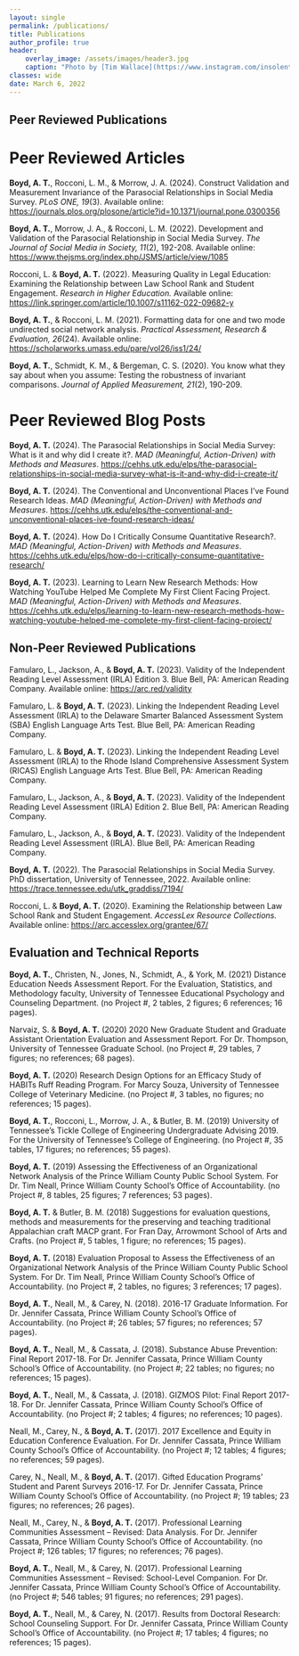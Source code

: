 ```yaml
---
layout: single
permalink: /publications/
title: Publications
author_profile: true
header:
    overlay_image: /assets/images/header3.jpg
    caption: "Photo by [Tim Wallace](https://www.instagram.com/insolentprodigy/)"
classes: wide
date: March 6, 2022
---
```


## Peer Reviewed Publications

# Peer Reviewed Articles

**Boyd, A. T.**, Rocconi, L. M., & Morrow, J. A. (2024). Construct Validation and Measurement Invariance of the Parasocial Relationships in Social Media Survey. *PLoS ONE, 19*(3). Available online:
<https://journals.plos.org/plosone/article?id=10.1371/journal.pone.0300356>

**Boyd, A. T.**, Morrow, J. A., & Rocconi, L. M. (2022). Development and Validation of the Parasocial Relationship in Social Media Survey. *The Journal of Social Media in Society, 11*(2), 192-208. Available online: <https://www.thejsms.org/index.php/JSMS/article/view/1085>

Rocconi, L. & **Boyd, A. T.** (2022). Measuring Quality in Legal Education: Examining the Relationship between Law School Rank and Student Engagement. *Research in Higher Education.* Available online: <https://link.springer.com/article/10.1007/s11162-022-09682-y>

**Boyd, A. T.**, & Rocconi, L. M. (2021). Formatting data for one and two mode undirected social network analysis. *Practical Assessment, Research & Evaluation, 26*(24). Available online: <https://scholarworks.umass.edu/pare/vol26/iss1/24/>

**Boyd, A. T.**, Schmidt, K. M., & Bergeman, C. S. (2020). You know what they say about when you assume: Testing the robustness of invariant comparisons. *Journal of Applied Measurement, 21*(2), 190-209.

# Peer Reviewed Blog Posts

**Boyd, A. T.** (2024). The Parasocial Relationships in Social Media Survey: What is it and why did I create it?. *MAD (Meaningful, Action-Driven) with Methods and Measures*. <https://cehhs.utk.edu/elps/the-parasocial-relationships-in-social-media-survey-what-is-it-and-why-did-i-create-it/>

**Boyd, A. T.** (2024). The Conventional and Unconventional Places I’ve Found Research Ideas. *MAD (Meaningful, Action-Driven) with Methods and Measures*. <https://cehhs.utk.edu/elps/the-conventional-and-unconventional-places-ive-found-research-ideas/>

**Boyd, A. T.** (2024). How Do I Critically Consume Quantitative Research?. *MAD (Meaningful, Action-Driven) with Methods and Measures*. <https://cehhs.utk.edu/elps/how-do-i-critically-consume-quantitative-research/>

**Boyd, A. T.** (2023). Learning to Learn New Research Methods: How Watching YouTube Helped Me Complete My First Client Facing Project. *MAD (Meaningful, Action-Driven) with Methods and Measures*. <https://cehhs.utk.edu/elps/learning-to-learn-new-research-methods-how-watching-youtube-helped-me-complete-my-first-client-facing-project/>

## Non-Peer Reviewed Publications

Famularo, L., Jackson, A., & **Boyd, A. T.** (2023). Validity of the Independent Reading Level Assessment (IRLA) Edition 3. Blue Bell, PA: American Reading Company. Available online: <https://arc.red/validity>

Famularo, L. & **Boyd, A. T.** (2023). Linking the Independent Reading Level Assessment (IRLA) to the Delaware Smarter Balanced Assessment System (SBA) English Language Arts Test. Blue Bell, PA: American Reading Company.

Famularo, L. & **Boyd, A. T.** (2023). Linking the Independent Reading Level Assessment (IRLA) to the Rhode Island Comprehensive Assessment System (RICAS) English Language Arts Test. Blue Bell, PA: American Reading Company.

Famularo, L., Jackson, A., & **Boyd, A. T.** (2023). Validity of the Independent Reading Level Assessment (IRLA) Edition 2. Blue Bell, PA: American Reading Company.

Famularo, L., Jackson, A., & **Boyd, A. T.** (2023). Validity of the Independent Reading Level Assessment (IRLA). Blue Bell, PA: American Reading Company.

**Boyd, A. T.** (2022). The Parasocial Relationships in Social Media Survey. PhD dissertation, University of Tennessee, 2022. Available online: <https://trace.tennessee.edu/utk_graddiss/7194/>

Rocconi, L. & **Boyd, A. T.** (2020). Examining the Relationship between Law School Rank and Student Engagement. *AccessLex Resource Collections.* Available online: <https://arc.accesslex.org/grantee/67/>

## Evaluation and Technical Reports

**Boyd, A. T.**, Christen, N., Jones, N., Schmidt, A., & York, M. (2021) Distance Education Needs Assessment Report. For the Evaluation, Statistics, and Methodology faculty, University of Tennessee Educational Psychology and Counseling Department. (no Project #, 2 tables, 2 figures; 6 references; 16 pages).

Narvaiz, S. & **Boyd, A. T.** (2020) 2020 New Graduate Student and Graduate Assistant Orientation Evaluation and Assessment Report. For Dr. Thompson, University of Tennessee Graduate School. (no Project #, 29 tables, 7 figures; no references; 68 pages).

**Boyd, A. T.** (2020) Research Design Options for an Efficacy Study of HABITs Ruff Reading Program. For Marcy Souza, University of Tennessee College of Veterinary Medicine. (no Project #, 3 tables, no figures; no references; 15 pages).

**Boyd, A. T.**, Rocconi, L., Morrow, J. A., & Butler, B. M. (2019) University of Tennessee’s Tickle College of Engineering Undergraduate Advising 2019. For the University of Tennessee’s College of Engineering. (no Project #, 35 tables, 17 figures; no references; 55 pages).

**Boyd, A. T.** (2019) Assessing the Effectiveness of an Organizational Network Analysis of the Prince William County Public School System. For Dr. Tim Neall, Prince William County School’s Office of Accountability. (no Project #, 8 tables, 25 figures; 7 references; 53 pages).

**Boyd, A. T.** & Butler, B. M. (2018) Suggestions for evaluation questions, methods and measurements for the preserving and teaching traditional Appalachian craft MACP grant. For Fran Day, Arrowmont School of Arts and Crafts. (no Project #, 5 tables, 1 figure; no references; 15 pages).

**Boyd, A. T.** (2018) Evaluation Proposal to Assess the Effectiveness of an Organizational Network Analysis of the Prince William County Public School System. For Dr. Tim Neall, Prince William County School’s Office of Accountability. (no Project #, 2 tables, no figures; 3 references; 17 pages).

**Boyd, A. T.**, Neall, M., & Carey, N. (2018). 2016-17 Graduate Information. For Dr. Jennifer Cassata, Prince William County School’s Office of Accountability. (no Project #; 26 tables; 57 figures; no references; 57 pages).

**Boyd, A. T.**, Neall, M., & Cassata, J. (2018). Substance Abuse Prevention: Final Report 2017-18. For Dr. Jennifer Cassata, Prince William County School’s Office of Accountability. (no Project #; 22 tables; no figures; no references; 15 pages).

**Boyd, A. T.**, Neall, M., & Cassata, J. (2018). GIZMOS Pilot: Final Report 2017-18. For Dr. Jennifer Cassata, Prince William County School’s Office of Accountability. (no Project #; 2 tables; 4 figures; no references; 10 pages).

Neall, M., Carey, N., & **Boyd, A. T.** (2017). 2017 Excellence and Equity in Education Conference Evaluation. For Dr. Jennifer Cassata, Prince William County School’s Office of Accountability. (no Project #; 12 tables; 4 figures; no references; 59 pages).

Carey, N., Neall, M., & **Boyd, A. T.** (2017). Gifted Education Programs’ Student and Parent Surveys 2016-17. For Dr. Jennifer Cassata, Prince William County School’s Office of Accountability. (no Project #; 19 tables; 23 figures; no references; 26 pages).

Neall, M., Carey, N., & **Boyd, A. T.** (2017). Professional Learning Communities Assessment – Revised: Data Analysis. For Dr. Jennifer Cassata, Prince William County School’s Office of Accountability. (no Project #; 126 tables; 17 figures; no references; 76 pages).

**Boyd, A. T.**, Neall, M., & Carey, N. (2017). Professional Learning Communities Assessment – Revised: School-Level Companion. For Dr. Jennifer Cassata, Prince William County School’s Office of Accountability. (no Project #; 546 tables; 91 figures; no references; 291 pages).

**Boyd, A. T.**, Neall, M., & Carey, N. (2017). Results from Doctoral Research: School Counseling Support. For Dr. Jennifer Cassata, Prince William County School’s Office of Accountability. (no Project #; 17 tables; 4 figures; no references; 15 pages).
